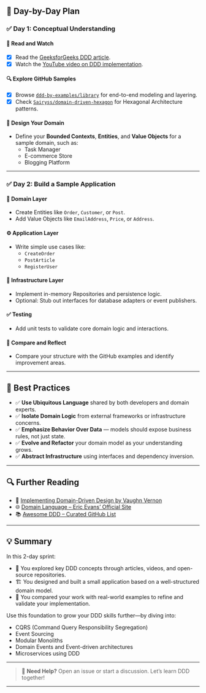 ## 📆 Day-by-Day Plan

### ✅ Day 1: Conceptual Understanding

#### 📖 Read and Watch
- [x] Read the [GeeksforGeeks DDD article](https://www.geeksforgeeks.org/system-design/domain-driven-design-ddd/).
- [x] Watch the [YouTube video on DDD implementation](https://www.youtube.com/watch?v=o-ym035R1eY&t=34s).

#### 🔍 Explore GitHub Samples
- [x] Browse [`ddd-by-examples/library`](https://github.com/ddd-by-examples/library) for end-to-end modeling and layering.
- [x] Check [`Sairyss/domain-driven-hexagon`](https://github.com/Sairyss/domain-driven-hexagon) for Hexagonal Architecture patterns.

#### 🧠 Design Your Domain
- Define your **Bounded Contexts**, **Entities**, and **Value Objects** for a sample domain, such as:
  - Task Manager
  - E-commerce Store
  - Blogging Platform

---

### ✅ Day 2: Build a Sample Application

#### 🧱 Domain Layer
- Create Entities like `Order`, `Customer`, or `Post`.
- Add Value Objects like `EmailAddress`, `Price`, or `Address`.

#### ⚙️ Application Layer
- Write simple use cases like:
  - `CreateOrder`
  - `PostArticle`
  - `RegisterUser`

#### 💾 Infrastructure Layer
- Implement in-memory Repositories and persistence logic.
- Optional: Stub out interfaces for database adapters or event publishers.

#### ✅ Testing
- Add unit tests to validate core domain logic and interactions.

#### 🔁 Compare and Reflect
- Compare your structure with the GitHub examples and identify improvement areas.

---

## 📝 Best Practices

- ✅ **Use Ubiquitous Language** shared by both developers and domain experts.
- ✅ **Isolate Domain Logic** from external frameworks or infrastructure concerns.
- ✅ **Emphasize Behavior Over Data** — models should expose business rules, not just state.
- ✅ **Evolve and Refactor** your domain model as your understanding grows.
- ✅ **Abstract Infrastructure** using interfaces and dependency inversion.

---

## 🔍 Further Reading

- 📘 [Implementing Domain-Driven Design by Vaughn Vernon](https://www.amazon.com/Implementing-Domain-Driven-Design-Vaughn-Vernon/dp/0321834577)
- 🌐 [Domain Language – Eric Evans’ Official Site](https://domainlanguage.com/)
- 📚 [Awesome DDD – Curated GitHub List](https://github.com/heynickc/awesome-ddd)

---

## 💡 Summary

In this 2-day sprint:

- 📖 You explored key DDD concepts through articles, videos, and open-source repositories.
- 🏗️ You designed and built a small application based on a well-structured domain model.
- 🔄 You compared your work with real-world examples to refine and validate your implementation.

Use this foundation to grow your DDD skills further—by diving into:

- CQRS (Command Query Responsibility Segregation)
- Event Sourcing
- Modular Monoliths
- Domain Events and Event-driven architectures
- Microservices using DDD

---

> 🙋 **Need Help?** Open an issue or start a discussion. Let’s learn DDD together!

---



